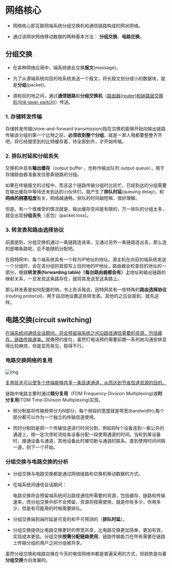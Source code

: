 # 网络核心

- 网络核心即互联网端系统分组交换机和通信链路构成的网状网络。

- 通过该网状网络移动数据的两种基本方法： **分组交换**、**电路交换**。

 

## 分组交换

- 在各种网络应用中，端系统彼此交换**报文**(message)。
- 为了从源端系统向目的地系统发送一个报文，将长报文划分成小的数据块，就是**分组**(packet)。

- 源和目的地之间，通过**通信链路**和**分组交换机**（<u>路由器(router)和链路层交换机(link-layer switch)</u>）传送。

 

### 1. 存储转发传输

存储转发传输(store-and-forward transmission)指在交换机能够开始向输出链路传输该分组的第一个比特之前，**必须收到整个分组**，就是一家人哦都要整整齐齐吧，将已经接受到的比特缓存着，待全部到齐，才开始传输。

### 2. 排队时延和分组丢失

交换机中具有**输出缓存**（output buffer ，也称作输出队列 output queue），用于存储路由器准备发往那条链路的分组。

如果在传输报文的过程中，而且这个链路传输分组时比较忙，已经到达的分组需要在输出缓存中等待还未到达的小伙伴们，就产生了**排队时延**(queuing delay)，和**网络的拥塞程度**有关，网络越通畅，排队的时间越短嘛，很好理解。

但是，有一个很难受的情况就是，输出缓存空间是有限的，万一排队的分组太多，就会出现**分组丢失**（丢包）(packet loss)。

### 3. 转发表和路由选择协议

前面提到，分组交换机通过一条链路连进来，又通过另外一条链路连出去，那么连的是哪条路呢，总不能随机分配吧。

在因特网中，每个端系统具有一个称为IP地址的地址。源主机在向目的端系统发送一个分组时，会在该分组的首部写上目的地的IP地址，路由器会检查目的地址的一部分，根据**转发表(forwarding table)（每台路由器都会有）上**地址和输出链路的映射关系，一旦发现这条路存在，就将其发送至这条路上。

那么转发表是如何配置的呐，书上告诉我说，因特网具有一些特殊的**路由选择协议**(routing protocol)，用于自动地设置这些转发表。其他的之后会提到，就先这样。

 

## 电路交换(circuit switching)

<u>在端系统间通信会话期间，将会预留端系统之间沿路径通信需要的资源，包括缓存，链路传输速率。</u>就像预约座位，虽然打电话预约需要前期一系列地沟通安排显得比较麻烦，但是显而易见，稳得不行。

### 电路交换网络的复用

![img](file:///C:\Users\13327\AppData\Local\Temp\ksohtml33140\wps5.jpg) 

<u>复用技术可以使多个终端能够共享一条高速通道，从而达到节省信道资源的目的。</u>

链路中电路主要时通过**频分复用**（FDM Frequency-Division Multiplexing)或**时分复用**(TDM Time-Division Multiplexing)实现。

- 频分制是将传输频带分为N部分，每个频段的宽度就是带宽(bandwidth),每个部分都可以作为一个独立的传输信道使用。

- 而时分制则是把一个传输信道进行时间分割，例如将N个设备连到一条公共的通道上，按一定次序轮流给各设备分配一段使用通道的时间。当轮到某设备时，接通设备与通道，其他设备此时被切断与通道的联系。直到使用时间间隔一道，则下一个开始。

 

### 分组交换与电路交换的分析

 

- 分组交换与电路交换都是通过网络链路和交换机移动数据的方式。

- 在端系统间通信会话期间：

  电路交换将会预留端系统间沿路径通信所需要的资源，包括缓存，链路和传输速率，而分组交换中却不会预留，资源将按需使用，就是你有多少，你用多少，但是有可能用的时候需要排队。

- 分组交换端到端时延是可变的和不可预测的（**排队时延**）。

- 分组交换提供比电路交换更好的带宽共享，比电路交换更加简单，更加有效，实现成本更低。分组交换**按需分配链路使用**，链路传输能力在所有需要在链路上传输分组的用户之间分组被共享。

虽然分组交换和电路交换在今天的电信网络中都是普遍采用的方式，但趋势是向着**分组交换**方向发展的。

 